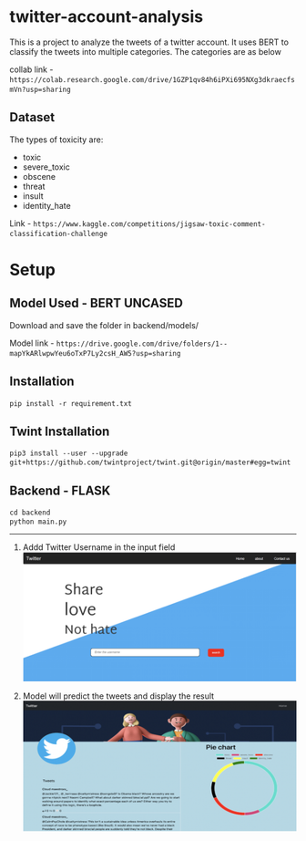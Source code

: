 # twitter-account-analysis

This is a project to analyze the tweets of a twitter account. It uses BERT to classify the tweets into multiple categories. The categories are as below

collab link - `https://colab.research.google.com/drive/1GZP1qv84h6iPXi695NXg3dkraecfsmVn?usp=sharing`

## Dataset 

The types of toxicity are:

- toxic
- severe_toxic
- obscene
- threat
- insult
- identity_hate

Link - ``` https://www.kaggle.com/competitions/jigsaw-toxic-comment-classification-challenge ```

# Setup

## Model Used - BERT UNCASED 

Download and save the folder in backend/models/

Model link - ```https://drive.google.com/drive/folders/1--mapYkARlwpwYeu6oTxP7Ly2csH_AW5?usp=sharing ```

## Installation

```
pip install -r requirement.txt 
```
## Twint Installation

```
pip3 install --user --upgrade git+https://github.com/twintproject/twint.git@origin/master#egg=twint
```
## Backend - FLASK

```
cd backend
python main.py
```

---

1. Addd Twitter Username in the input field
   ![](images/index.png)

2. Model will predict the tweets and display the result
   ![](images/main.png)